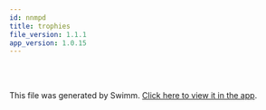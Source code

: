 ```yaml
---
id: nnmpd
title: trophies
file_version: 1.1.1
app_version: 1.0.15
---
```


<br/>

<br/>

This file was generated by Swimm. [Click here to view it in the app](https://app.swimm.io/repos/Z2l0aHViJTNBJTNBdWUtZ2phcGktY29yZSUzQSUzQWZyZWV6ZXJuaWNr/docs/nnmpd).
